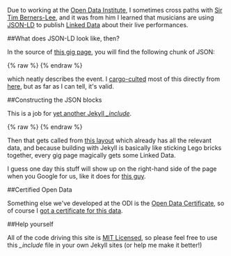 Due to working at the [Open Data Institute](http://theodi.org), I sometimes cross paths with [Sir Tim Berners-Lee](http://www.w3.org/People/Berners-Lee/), and it was from him I learned that musicians are using [JSON-LD](http://json-ld.org/) to publish [Linked Data](http://linkeddata.org/) about their live performances.

##What does JSON-LD look like, then?

In the source of [this gig page](http://rawfunkmaharishi.uk/gigs/2015/01/15/nambucca/), you will find the following chunk of JSON:

{% raw %}
    <script type="application/ld+json">
    [{
      "@context" : "http://schema.org",
      "@type" : "MusicEvent",
      "name" : "Raw Funk Maharishi live at Nambucca",
      "startDate" : "2015-01-15 00:00:00 +0000T20:00",
      "location" : {
        "@type" : "Place",
        "name" : "Nambucca",
        "address" : "596 Holloway Road, London, N7"
      },
      "performer" : [{
        "@type" : "MusicGroup",
        "name" : "Raw Funk Maharishi",
        "sameAs" : "http://rawfunkmaharishi.uk/"
      }]
    }]
    </script>
{% endraw %}

which neatly describes the event. I [cargo-culted](http://en.wikipedia.org/wiki/Cargo_cult) most of this directly from [here](https://support.google.com/webmasters/answer/4620133?hl=en), but as far as I can tell, it's valid.

##Constructing the JSON blocks

This is a job for [yet another Jekyll *_include*](https://github.com/rawfunkmaharishi/rawfunkmaharishi.github.io/blob/master/_includes/json-ld.html).

{% raw %}
    <script type="application/ld+json">
    [{
      "@context" : "http://schema.org",
      "@type" : "MusicEvent",
      "name" : "Raw Funk Maharishi live at {{ include.title }}",
      "startDate" : "{{ include.date }}T{{ include.time }}",
      "location" : {
        "@type" : "Place",
        "name" : "{{ include.title }}",
        "address" : "{{ include.location }}"
        },
        "performer" : [{
          "@type" : "MusicGroup",
          "name" : "Raw Funk Maharishi",
          "sameAs" : "http://rawfunkmaharishi.uk/"
      }]
    }]
    </script>
{% endraw %}

Then that gets called from [this layout](https://github.com/rawfunkmaharishi/rawfunkmaharishi.github.io/blob/master/_layouts/gig.html#L42) which already has all the relevant data, and because building with Jekyll is basically like sticking Lego bricks together, every gig page magically gets some Linked Data.

I guess one day this stuff will show up on the right-hand side of the page when you Google for us, like it does for [this guy](https://www.google.co.uk/search?q=squarepusher).

##Certified Open Data

Something else we've developed at the ODI is the [Open Data Certificate](https://certificates.theodi.org/), so of course I [got a certificate for this data](http://rawfunkmaharishi.uk/about/).

##Help yourself

All of the code driving this site is [MIT Licensed](https://github.com/rawfunkmaharishi/rawfunkmaharishi.github.io/blob/master/LICENSE.md), so please feel free to use this *_include* file in your own Jekyll sites (or help me make it better!)
